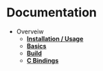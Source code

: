 
# Documentation

- Overveiw
  - [**Installation / Usage**]()
  - [**Basics**              ]()
  - [**Build**               ]()
  - [**C Bindings**          ](./src/ffi/docs.md)
